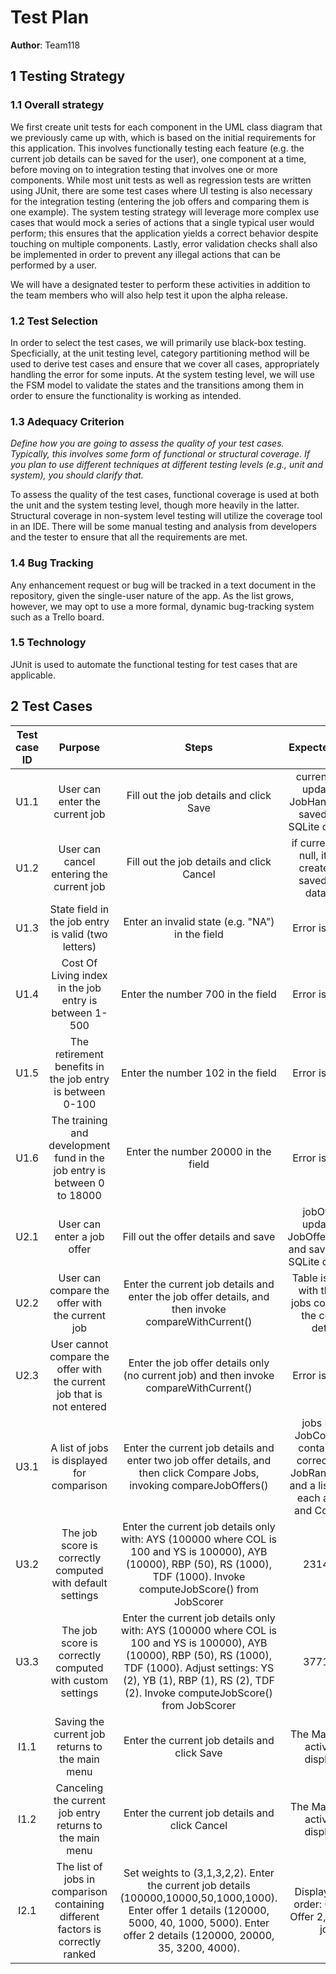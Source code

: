 # Test Plan

**Author**: Team118

## 1 Testing Strategy

### 1.1 Overall strategy

We first create unit tests for each component in the UML class diagram that we previously came up with, which is based on the initial requirements for this application. This involves functionally testing each feature (e.g. the current job details can be saved for the user), one component at a time, before moving on to integration testing that involves one or more components. While most unit tests as well as regression tests are written using JUnit, there are some test cases where UI testing is also necessary for the integration testing (entering the job offers and comparing them is one example). The system testing strategy will leverage more complex use cases that would mock a series of actions that a single typical user would perform; this ensures that the application yields a correct behavior despite touching on multiple components. Lastly, error validation checks shall also be implemented in order to prevent any illegal actions that can be performed by a user.

We will have a designated tester to perform these activities in addition to the team members who will also help test it upon the alpha release.

### 1.2 Test Selection

In order to select the test cases, we will primarily use black-box testing. Specficially, at the unit testing level, category partitioning method will be used to derive test cases and ensure that we cover all cases, appropriately handling the error for some inputs. At the system testing level, we will use the FSM model to validate the states and the transitions among them in order to ensure the functionality is working as intended.


### 1.3 Adequacy Criterion

*Define how you are going to assess the quality of your test cases. Typically, this involves some form of functional or structural coverage. If you plan to use different techniques at different testing levels (e.g., unit and system), you should clarify that.*

To assess the quality of the test cases, functional coverage is used at both the unit and the system testing level, though more heavily in the latter. Structural coverage in non-system level testing will utilize the coverage tool in an IDE. There will be some manual testing and analysis from developers and the tester to ensure that all the requirements are met.

### 1.4 Bug Tracking

Any enhancement request or bug will be tracked in a text document in the repository, given the single-user nature of the app. As the list grows, however, we may opt to use a more formal, dynamic bug-tracking system such as a Trello board.

### 1.5 Technology

JUnit is used to automate the functional testing for test cases that are applicable.

## 2 Test Cases


Test case ID | Purpose | Steps | Expected result | Actual result | Pass/Fail
:---: | :---: | :---: | :---: | :---: | :---: |
U1.1 | User can enter the current job | Fill out the job details and click Save | currentJob is updated in JobHandler and saved in the SQLite database | - | -
U1.2 | User can cancel entering the current job | Fill out the job details and click Cancel | if currentJob is null, it is not created and saved in the database | - | -
U1.3 | State field in the job entry is valid (two letters) | Enter an invalid state (e.g. "NA") in the field | Error is thrown | - | -
U1.4 | Cost Of Living index in the job entry is between 1-500 | Enter the number 700 in the field | Error is thrown | - | -
U1.5 | The retirement benefits in the job entry is between 0-100 | Enter the number 102 in the field | Error is thrown | - | -
U1.6 | The training and development fund in the job entry is between 0 to 18000 | Enter the number 20000 in the field | Error is thrown | - | -
U2.1 | User can enter a job offer | Fill out the offer details and save | jobOffer is updated in JobOfferHandler and saved in the SQLite database | - | -
U2.2 | User can compare the offer with the current job | Enter the current job details and enter the job offer details, and then invoke compareWithCurrent() | Table is shown with the two jobs containing the correct details | - | -
U2.3 | User cannot compare the offer with the current job that is not entered | Enter the job offer details only (no current job) and then invoke compareWithCurrent() | Error is thrown | - | -
U3.1 | A list of jobs is displayed for comparison | Enter the current job details and enter two job offer details, and then click Compare Jobs, invoking compareJobOffers() | jobs List in JobComparer contains the correct three JobRankDetails and a list shows each as Title and Company | - | -
U3.2 | The job score is correctly computed with default settings | Enter the current job details only with: AYS (100000 where COL is 100 and YS is 100000), AYB (10000), RBP (50), RS (1000), TDF (1000). Invoke computeJobScore() from JobScorer | 23142.86 | - | -
U3.3 | The job score is correctly computed with custom settings | Enter the current job details only with: AYS (100000 where COL is 100 and YS is 100000), AYB (10000), RBP (50), RS (1000), TDF (1000). Adjust settings: YS (2), YB (1), RBP (1), RS (2), TDF (2). Invoke computeJobScore() from JobScorer | 37714.29 | - | -
I1.1 | Saving the current job returns to the main menu | Enter the current job details and click Save | The Main Menu activity is displayed | - | -
I1.2 | Canceling the current job entry returns to the main menu | Enter the current job details and click Cancel | The Main Menu activity is displayed | - | -
I2.1 | The list of jobs in comparison containing different factors is correctly ranked | Set weights to (3,1,3,2,2). Enter the current job details (100000,10000,50,1000,1000). Enter offer 1 details (120000, 5000, 40, 1000, 5000). Enter offer 2 details (120000, 20000, 35, 3200, 4000). | Display in this order: Offer 1, Offer 2, Current job | - | -